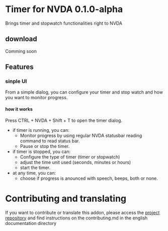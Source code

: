 # Timer for NVDA 0.1.0-alpha
Brings timer and stopwatch functionalities right to NVDA

## download
Comming soon

## Features

### sinple UI

From a simple dialog, you can configure your timer and stop watch and how you want to monitor progress.

#### how it works

Press CTRL + NVDA + Shift + T to open the timer dialog.

* if timer is running, you can:
    * Monitor progress by using regular NVDA statusbar reading command to read status bar.
    * Pause or stop the timer.
* if timer is stopped, you can:
    * Configure the type of timer (timer or stopwatch)
    * adjust the time unit used (seconds, minutes or hours)
    * start the timer.
* at any time, you can:
    * choose if progress is anounced with speech, beeps, both or none.

# Contributing and translating

If you want to contribute or translate this addon, please access the [project repository](https://github.com/marlon-sousa/TimerForNVDA) and find instructions on the contributing.md in the english documentation directory
